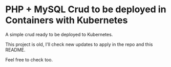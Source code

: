 # PHP + MySQL Crud to be deployed in Containers with Kubernetes
A simple crud ready to be deployed to Kubernetes.

This project is old, I'll check new updates to apply in the repo and this README.

Feel free to check too.
